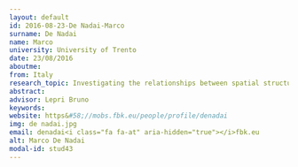 ```yaml
---
layout: default 
id: 2016-08-23-De Nadai-Marco
surname: De Nadai
name: Marco
university: University of Trento
date: 23/08/2016
aboutme: 
from: Italy
research_topic: Investigating the relationships between spatial structures and urban characteristics
abstract: 
advisor: Lepri Bruno
keywords: 
website: https&#58;//mobs.fbk.eu/people/profile/denadai
img: de nadai.jpg
email: denadai<i class="fa fa-at" aria-hidden="true"></i>fbk.eu
alt: Marco De Nadai
modal-id: stud43
---
```

